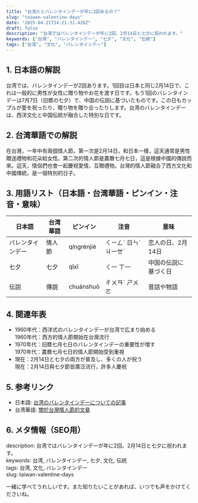 ```yaml
---
title: "台湾だとバレンタインデーが年に2回あるの？"
slug: "taiwan-valentine-days"
date: "2025-04-21T14:21:31.426Z"
draft: false
description: "台湾ではバレンタインデーが年に2回、2月14日と七夕に祝われます。"
keywords: ["台湾", "バレンタインデー", "七夕", "文化", "伝統"]
tags: ["台湾", "文化", "バレンタインデー"]
---
```


## 1. 日本語の解説  
台湾では、バレンタインデーが2回あります。1回目は日本と同じ2月14日で、これは一般的に男性が女性に贈り物やお花を渡す日です。もう1回のバレンタインデーは7月7日（旧暦の七夕）で、中国の伝説に基づいたものです。この日もカップルが愛を祝ったり、贈り物を贈り合ったりします。台湾のバレンタインデーは、西洋文化と中国伝統が融合した特別な日です。

## 2. 台湾華語での解説  
在台灣，一年中有兩個情人節。第一次是2月14日，和日本一樣，這天通常是男性贈送禮物和花朵給女性。第二次的情人節是農曆七月七日，這是根據中國的傳說而來。這天，情侶們也會一起慶祝愛情，互贈禮物。台灣的情人節融合了西方文化和中國傳統，是一個特別的日子。

## 3. 用語リスト（日本語・台湾華語・ピンイン・注音・意味）  

| 日本語       | 台湾華語         | ピンイン   | 注音         | 意味                |
|--------------|------------------|------------|--------------|---------------------|
| バレンタインデー | 情人節           | qíngrénjié | ㄑㄧㄥˊ ㄖㄣˊ ㄐ一ㄝˊ | 恋人の日、2月14日   |
| 七夕          | 七夕             | qīxī       | ㄑ一 ㄒ一    | 中国の伝説に基づく日 |
| 伝説          | 傳說             | chuánshuō  | ㄔㄨㄢˊ ㄕㄨㄛ  | 昔話や物語         |

## 4. 関連年表

- 1960年代：西洋式のバレンタインデーが台湾で広まり始める  
  1960年代：西方的情人節開始在台灣流行  
- 1970年代：旧暦七月七日のバレンタインデーの重要性が増す  
  1970年代：農曆七月七日的情人節開始受到重視  
- 現在：2月14日と七夕の両方が普及し、多くの人が祝う  
  現在：2月14日與七夕節皆廣泛流行，許多人慶祝  

## 5. 参考リンク

- 日本語: [台湾のバレンタインデーについての記事](https://example.jp/taiwan-valentine)
- 台湾華語: [關於台灣情人節的文章](https://example.tw/taiwan-valentine)

## 6. メタ情報（SEO用）  
description: 台湾ではバレンタインデーが年に2回、2月14日と七夕に祝われます。  
keywords: 台湾, バレンタインデー, 七夕, 文化, 伝統  
tags: 台湾, 文化, バレンタインデー  
slug: taiwan-valentine-days

一緒に学べてうれしいです。また知りたいことがあれば、いつでも声をかけてくださいね。
